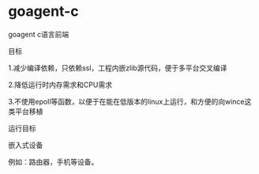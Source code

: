 goagent-c
=========

goagent c语言前端

目标

1.减少编译依赖，只依赖ssl，工程内嵌zlib源代码，便于多平台交叉编译

2.降低运行时内存需求和CPU需求

3.不使用epoll等函数，以便于在能在低版本的linux上运行，和方便的向wince这类平台移植


运行目标

嵌入式设备

例如：路由器，手机等设备。
